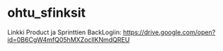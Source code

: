 # ohtu_sfinksit

Linkki Product ja Sprinttien BackLogiin: https://drive.google.com/open?id=0B6CgW4mfQ05hMXZocllKNmdQREU
